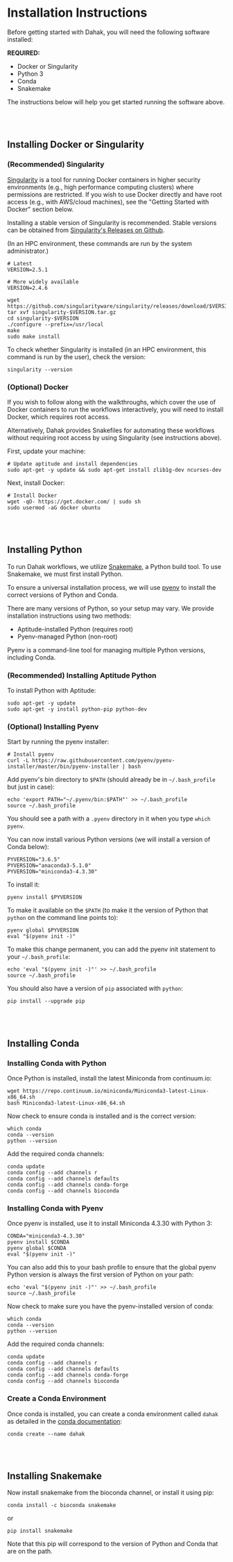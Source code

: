 # Installation Instructions

Before getting started with Dahak, you will need the following software installed:

**REQUIRED:**

* Docker or Singularity
* Python 3
* Conda
* Snakemake

The instructions below will help you get started running the software above.

<br />
<br />

## Installing Docker or Singularity

### (Recommended) Singularity

[Singularity](http://singularity.lbl.gov) is a tool for running Docker
containers in higher security environments (e.g., high performance computing
clusters) where permissions are restricted. If you wish to use Docker directly
and have root access (e.g., with AWS/cloud machines), see the "Getting Started
with Docker" section below.

Installing a stable version of Singularity is recommended. Stable versions can
be obtained from [Singularity's Releases on
Github](https://github.com/singularityware/singularity/releases).

(In an HPC environment, these commands are run by the system administrator.)

```
# Latest
VERSION=2.5.1

# More widely available
VERSION=2.4.6

wget https://github.com/singularityware/singularity/releases/download/$VERSION/singularity-$VERSION.tar.gz
tar xvf singularity-$VERSION.tar.gz
cd singularity-$VERSION
./configure --prefix=/usr/local
make
sudo make install
```

To check whether Singularity is installed (in an HPC environment, this command
is run by the user), check the version:

```
singularity --version
```


### (Optional) Docker

If you wish to follow along with the walkthroughs, which cover the use of
Docker containers to run the workflows interactively, you will need to install
Docker, which requires root access.

Alternatively, Dahak provides Snakefiles for automating these workflows without
requiring root access by using Singularity (see instructions above). 

First, update your machine:

```
# Update aptitude and install dependencies
sudo apt-get -y update && sudo apt-get install zlib1g-dev ncurses-dev
```

Next, install Docker:

```
# Install Docker
wget -qO- https://get.docker.com/ | sudo sh
sudo usermod -aG docker ubuntu
```

<br />
<br />

## Installing Python 

To run Dahak workflows, we utilize [Snakemake](http://snakemake.readthedocs.io/en/stable/),
a Python build tool. To use Snakemake, we must first install Python.

To ensure a universal installation process, we will use [pyenv](https://github.com/pyenv/pyenv)
to install the correct versions of Python and Conda.

There are many versions of Python, so your setup may vary.
We provide installation instructions using two methods:

* Aptitude-installed Python (requires root)
* Pyenv-managed Python (non-root)

Pyenv is a command-line tool for managing multiple
Python versions, including Conda.

### (Recommended) Installing Aptitude Python

To install Python with Aptitude:

```
sudo apt-get -y update
sudo apt-get -y install python-pip python-dev
```

### (Optional) Installing Pyenv

Start by running the pyenv installer:

```
# Install pyenv 
curl -L https://raw.githubusercontent.com/pyenv/pyenv-installer/master/bin/pyenv-installer | bash
```

Add pyenv's bin directory to `$PATH` (should already be in `~/.bash_profile` but just in case):

```
echo 'export PATH="~/.pyenv/bin:$PATH"' >> ~/.bash_profile
source ~/.bash_profile
```

You should see a path with a `.pyenv` directory in it when you type 
`which pyenv`.

You can now install various Python versions (we will
install a version of Conda below):

```
PYVERSION="3.6.5"
PYVERSION="anaconda3-5.1.0"
PYVERSION="miniconda3-4.3.30"
```

To install it:

```
pyenv install $PYVERSION
```

To make it available on the `$PATH` (to make it the
version of Python that `python` on the command line
points to):

```
pyenv global $PYVERSION
eval "$(pyenv init -)"
```

To make this change permanent, you can add the
pyenv init statement to your `~/.bash_profile`:

```
echo 'eval "$(pyenv init -)"' >> ~/.bash_profile
source ~/.bash_profile
```

You should also have a version of `pip` associated
with `python`:

```
pip install --upgrade pip
```

<br />
<br />

## Installing Conda

### Installing Conda with Python

Once Python is installed, install the latest Miniconda from continuum.io:

```
wget https://repo.continuum.io/miniconda/Miniconda3-latest-Linux-x86_64.sh
bash Miniconda3-latest-Linux-x86_64.sh
```

Now check to ensure conda is installed and is the correct version:

```
which conda
conda --version
python --version
```

Add the required conda channels:

```
conda update
conda config --add channels r
conda config --add channels defaults
conda config --add channels conda-forge
conda config --add channels bioconda
```

### Installing Conda with Pyenv

Once pyenv is installed, use it to install Miniconda 4.3.30 with Python 3:

```
CONDA="miniconda3-4.3.30"
pyenv install $CONDA
pyenv global $CONDA
eval "$(pyenv init -)"
```

You can also add this to your bash profile to ensure that the 
global pyenv Python version is always the first version of Python
on your path:

```
echo 'eval "$(pyenv init -)"' >> ~/.bash_profile
source ~/.bash_profile
``` 

Now check to make sure you have the pyenv-installed version of conda: 

```
which conda
conda --version
python --version
```

Add the required conda channels:

```
conda update
conda config --add channels r
conda config --add channels defaults
conda config --add channels conda-forge
conda config --add channels bioconda
```

### Create a Conda Environment

Once conda is installed, you can create a conda environment called
`dahak` as detailed in the [conda documentation](https://conda.io/docs/user-guide/tasks/manage-environments.html):

```
conda create --name dahak
```

<br />
<br />

## Installing Snakemake

Now install snakemake from the bioconda channel,
or install it using pip:

```
conda install -c bioconda snakemake
```

or

```
pip install snakemake
```

Note that this pip will correspond to the version of
Python and Conda that are on the path.

